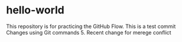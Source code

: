# hello-world
This repository is for practicing the GitHub Flow.
This is a test commit
Changes using Git commands
5. Recent change for merege conflict

